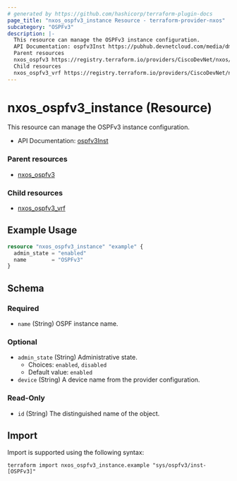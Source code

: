 ```yaml
---
# generated by https://github.com/hashicorp/terraform-plugin-docs
page_title: "nxos_ospfv3_instance Resource - terraform-provider-nxos"
subcategory: "OSPFv3"
description: |-
  This resource can manage the OSPFv3 instance configuration.
  API Documentation: ospfv3Inst https://pubhub.devnetcloud.com/media/dme-docs-10-2-2/docs/Routing%20and%20Forwarding/ospfv3:Inst/
  Parent resources
  nxos_ospfv3 https://registry.terraform.io/providers/CiscoDevNet/nxos/latest/docs/resources/ospfv3
  Child resources
  nxos_ospfv3_vrf https://registry.terraform.io/providers/CiscoDevNet/nxos/latest/docs/resources/ospfv3_vrf
---
```


# nxos_ospfv3_instance (Resource)

This resource can manage the OSPFv3 instance configuration.

- API Documentation: [ospfv3Inst](https://pubhub.devnetcloud.com/media/dme-docs-10-2-2/docs/Routing%20and%20Forwarding/ospfv3:Inst/)

### Parent resources

- [nxos_ospfv3](https://registry.terraform.io/providers/CiscoDevNet/nxos/latest/docs/resources/ospfv3)

### Child resources

- [nxos_ospfv3_vrf](https://registry.terraform.io/providers/CiscoDevNet/nxos/latest/docs/resources/ospfv3_vrf)

## Example Usage

```terraform
resource "nxos_ospfv3_instance" "example" {
  admin_state = "enabled"
  name        = "OSPFv3"
}
```

<!-- schema generated by tfplugindocs -->
## Schema

### Required

- `name` (String) OSPF instance name.

### Optional

- `admin_state` (String) Administrative state.
  - Choices: `enabled`, `disabled`
  - Default value: `enabled`
- `device` (String) A device name from the provider configuration.

### Read-Only

- `id` (String) The distinguished name of the object.

## Import

Import is supported using the following syntax:

```shell
terraform import nxos_ospfv3_instance.example "sys/ospfv3/inst-[OSPFv3]"
```
